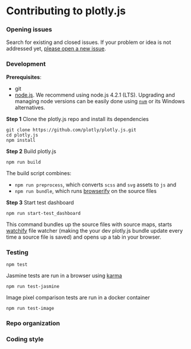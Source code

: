 # Contributing to plotly.js

### Opening issues

Search for existing and closed issues. If your problem or idea is not addressed
yet, [please open a new issue](https://github.com/plotly/plotly.js/issues/new).

### Development

**Prerequisites**:

- git
- [node.js](https://nodejs.org/en/). We recommend using node.js 4.2.1 (LTS).
  Upgrading and managing node versions can be easily done using
  [`nvm`](https://github.com/creationix/nvm) or its Windows alternatives.

**Step 1** Clone the plotly.js repo and install its dependencies

```
git clone https://github.com/plotly/plotly.js.git
cd plotly.js
npm install
```

**Step 2** Build plotly.js

```
npm run build
```

The build script combines:

- `npm run preprocess`, which converts `scss` and `svg` assets to `js` and
- `npm run bundle`, which runs
  [browserify](https://github.com/substack/node-browserify) on the source files

**Step 3** Start test dashboard

```
npm run start-test_dashboard
```

This command bundles up the source files with source maps, starts
[watchify](https://github.com/substack/watchify) file watcher (making the your
dev plotly.js bundle update every time a source file is saved) and opens up
a tab in your browser.

### Testing

```
npm test
```

Jasmine tests are run in a browser using
[karma](https://github.com/karma-runner/karma)

```
npm run test-jasmine
```

Image pixel comparison tests are run in a docker container

```
npm run test-image
```

### Repo organization

### Coding style
